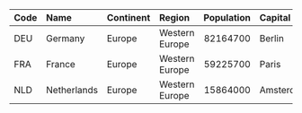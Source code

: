 | Code | Name | Continent | Region | Population | Capital |
| :--- | :--- | :--- | :--- | ---: | :--- |
| DEU | Germany | Europe | Western Europe | 82164700 | Berlin |
| FRA | France | Europe | Western Europe | 59225700 | Paris |
| NLD | Netherlands | Europe | Western Europe | 15864000 | Amsterdam |
